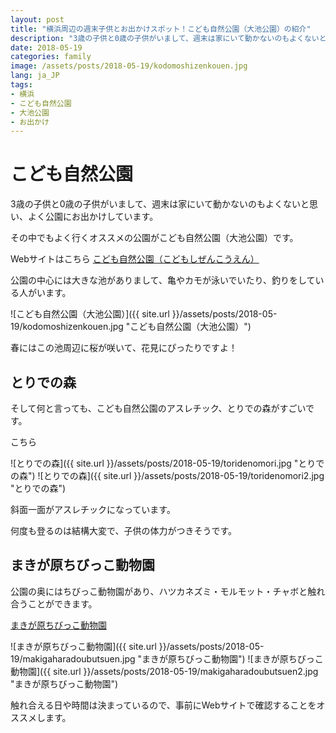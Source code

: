 ```yaml
---
layout: post
title: "横浜周辺の週末子供とお出かけスポット！こども自然公園（大池公園）の紹介"
description: "3歳の子供と0歳の子供がいまして、週末は家にいて動かないのもよくないと思い、よく公園にお出かけしています。その中でもよく行くオススメの公園がこども自然公園（大池公園）です。公園の中心には大きな池がありまして、亀やカモが泳いでいたり、釣りをしている人がいます。"
date: 2018-05-19
categories: family
image: /assets/posts/2018-05-19/kodomoshizenkouen.jpg
lang: ja_JP
tags:
- 横浜
- こども自然公園
- 大池公園
- お出かけ
---
```


# こども自然公園

3歳の子供と0歳の子供がいまして、週末は家にいて動かないのもよくないと思い、よく公園にお出かけしています。

その中でもよく行くオススメの公園がこども自然公園（大池公園）です。

Webサイトはこちら
[こども自然公園（こどもしぜんこうえん）](http://www.city.yokohama.lg.jp/asahi/guide/shisetsu/midori/park/kodomoshizen/)

公園の中心には大きな池がありまして、亀やカモが泳いでいたり、釣りをしている人がいます。

![こども自然公園（大池公園）]({{ site.url }}/assets/posts/2018-05-19/kodomoshizenkouen.jpg "こども自然公園（大池公園）")

春にはこの池周辺に桜が咲いて、花見にぴったりですよ！

## とりでの森

そして何と言っても、こども自然公園のアスレチック、とりでの森がすごいです。

こちら

![とりでの森]({{ site.url }}/assets/posts/2018-05-19/toridenomori.jpg "とりでの森")
![とりでの森]({{ site.url }}/assets/posts/2018-05-19/toridenomori2.jpg "とりでの森")

斜面一面がアスレチックになっています。

何度も登るのは結構大変で、子供の体力がつきそうです。

## まきが原ちびっこ動物園

公園の奥にはちびっこ動物園があり、ハツカネズミ・モルモット・チャボと触れ合うことができます。

[まきが原ちびっこ動物園](http://www.hama-midorinokyokai.or.jp/zoo/makigahara/)

![まきが原ちびっこ動物園]({{ site.url }}/assets/posts/2018-05-19/makigaharadoubutsuen.jpg "まきが原ちびっこ動物園")
![まきが原ちびっこ動物園]({{ site.url }}/assets/posts/2018-05-19/makigaharadoubutsuen2.jpg "まきが原ちびっこ動物園")

触れ合える日や時間は決まっているので、事前にWebサイトで確認することをオススメします。
